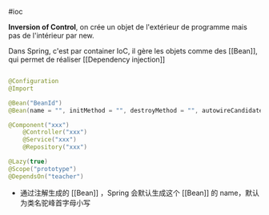 #ioc 

**Inversion of Control**, on crée un objet de l'extérieur de programme mais pas de l'intérieur par new. 

Dans Spring, c'est par container IoC, il gère les objets comme des [[Bean]], qui permet de réaliser [[Dependency injection]]

``` java

@Configuration
@Import

@Bean("BeanId")
@Bean(name = "", initMethod = "", destroyMethod = "", autowireCandidate = false)

@Component("xxx")
	@Controller("xxx")
	@Service("xxx")
	@Repository("xxx")

@Lazy(true)
@Scope("prototype")
@DependsOn("teacher")
```

- 通过注解生成的 [[Bean]] ，Spring 会默认生成这个 [[Bean]] 的 name，默认为类名驼峰首字母小写
